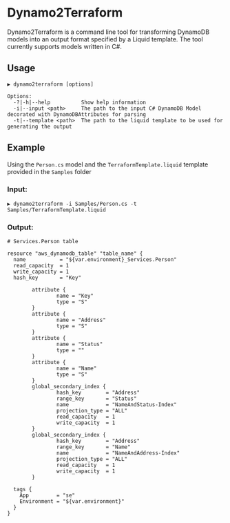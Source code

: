 # Dynamo2Terraform
Dynamo2Terraform is a command line tool for transforming DynamoDB models into an output format specified by a Liquid template.
The tool currently supports models written in C#.

## Usage

```
▶ dynamo2terraform [options]

Options:
  -?|-h|--help          Show help information
  -i|--input <path>     The path to the input C# DynamoDB Model decorated with DynamoDBAttributes for parsing
  -t|--template <path>  The path to the liquid template to be used for generating the output
```

## Example

Using the `Person.cs` model and the `TerraformTemplate.liquid` template provided in the `Samples` folder

### Input:
```
▶ dynamo2terraform -i Samples/Person.cs -t Samples/TerraformTemplate.liquid 
```

### Output:
```
# Services.Person table

resource "aws_dynamodb_table" "table_name" {
  name           = "${var.environment}_Services.Person"
  read_capacity  = 1
  write_capacity = 1
  hash_key       = "Key"

        attribute {
                name = "Key"
                type = "S"
        }
        attribute {
                name = "Address"
                type = "S"
        }
        attribute {
                name = "Status"
                type = ""
        }
        attribute {
                name = "Name"
                type = "S"
        }
        global_secondary_index {
                hash_key        = "Address"
                range_key       = "Status"
                name            = "NameAndStatus-Index"
                projection_type = "ALL"
                read_capacity   = 1
                write_capacity  = 1
        }
        global_secondary_index {
                hash_key        = "Address"
                range_key       = "Name"
                name            = "NameAndAddress-Index"
                projection_type = "ALL"
                read_capacity   = 1
                write_capacity  = 1
        }

  tags {
    App         = "se"
    Environment = "${var.environment}"
  }
}
```
